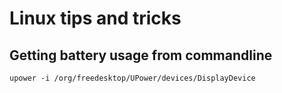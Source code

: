 # Linux tips and tricks

## Getting battery usage from commandline
```
upower -i /org/freedesktop/UPower/devices/DisplayDevice
```

